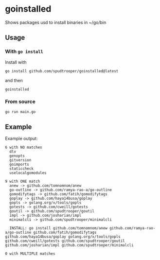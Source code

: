 # goinstalled

Shows packages usd to install binaries in ~/go/bin

## Usage

### With `go install`

Install with

```bash
go install github.com/spudtrooper/goinstalled@latest
```

and then

```bash
goinstalled
```

### From source


```bash
go run main.go
```

## Example

Example output:

```
6 with NO matches
  dlv
  genopts
  gitversion
  goimports
  staticcheck
  uselocalgomodules

9 with ONE match
  anew -> github.com/tomnomnom/anew
  go-outline -> github.com/ramya-rao-a/go-outline
  gomodifytags -> github.com/fatih/gomodifytags
  goplay -> github.com/haya14busa/goplay
  gopls -> golang.org/x/tools/gopls
  gotests -> github.com/cweill/gotests
  goutil -> github.com/spudtrooper/goutil
  impl -> github.com/josharian/impl
  minimalcli -> github.com/spudtrooper/minimalcli

  INSTALL: go install github.com/tomnomnom/anew github.com/ramya-rao-a/go-outline github.com/fatih/gomodifytags github.com/haya14busa/goplay golang.org/x/tools/gopls github.com/cweill/gotests github.com/spudtrooper/goutil github.com/josharian/impl github.com/spudtrooper/minimalcli

0 with MULTIPLE matches
```